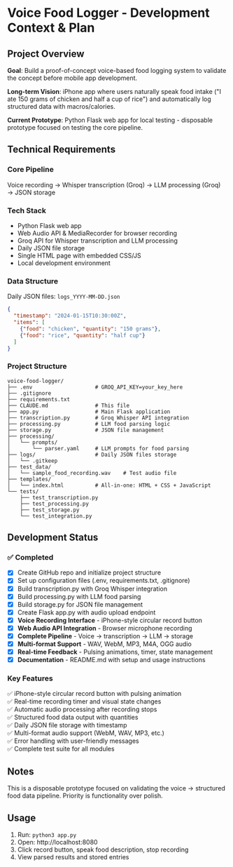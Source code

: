 # Voice Food Logger - Development Context & Plan

## Project Overview
**Goal**: Build a proof-of-concept voice-based food logging system to validate the concept before mobile app development.

**Long-term Vision**: iPhone app where users naturally speak food intake ("I ate 150 grams of chicken and half a cup of rice") and automatically log structured data with macros/calories.

**Current Prototype**: Python Flask web app for local testing - disposable prototype focused on testing the core pipeline.

## Technical Requirements

### Core Pipeline
Voice recording → Whisper transcription (Groq) → LLM processing (Groq) → JSON storage

### Tech Stack
- Python Flask web app
- Web Audio API & MediaRecorder for browser recording
- Groq API for Whisper transcription and LLM processing
- Daily JSON file storage
- Single HTML page with embedded CSS/JS
- Local development environment

### Data Structure
Daily JSON files: `logs_YYYY-MM-DD.json`
```json
{
  "timestamp": "2024-01-15T10:30:00Z",
  "items": [
    {"food": "chicken", "quantity": "150 grams"},
    {"food": "rice", "quantity": "half cup"}
  ]
}
```

### Project Structure
```
voice-food-logger/
├── .env                    # GROQ_API_KEY=your_key_here
├── .gitignore
├── requirements.txt
├── CLAUDE.md               # This file
├── app.py                  # Main Flask application
├── transcription.py        # Groq Whisper API integration
├── processing.py           # LLM food parsing logic
├── storage.py              # JSON file management
├── processing/
│   └── prompts/
│       └── parser.yaml     # LLM prompts for food parsing
├── logs/                   # Daily JSON files storage
│   └── .gitkeep
├── test_data/
│   └── sample_food_recording.wav    # Test audio file
├── templates/
│   └── index.html          # All-in-one: HTML + CSS + JavaScript
└── tests/
    ├── test_transcription.py
    ├── test_processing.py
    ├── test_storage.py
    └── test_integration.py
```

## Development Status

### ✅ Completed
- [x] Create GitHub repo and initialize project structure
- [x] Set up configuration files (.env, requirements.txt, .gitignore)
- [x] Build transcription.py with Groq Whisper integration
- [x] Build processing.py with LLM food parsing
- [x] Build storage.py for JSON file management
- [x] Create Flask app.py with audio upload endpoint
- [x] **Voice Recording Interface** - iPhone-style circular record button
- [x] **Web Audio API Integration** - Browser microphone recording
- [x] **Complete Pipeline** - Voice → transcription → LLM → storage
- [x] **Multi-format Support** - WAV, WebM, MP3, M4A, OGG audio
- [x] **Real-time Feedback** - Pulsing animations, timer, state management
- [x] **Documentation** - README.md with setup and usage instructions

### Key Features
✅ iPhone-style circular record button with pulsing animation  
✅ Real-time recording timer and visual state changes  
✅ Automatic audio processing after recording stops  
✅ Structured food data output with quantities  
✅ Daily JSON file storage with timestamp  
✅ Multi-format audio support (WebM, WAV, MP3, etc.)  
✅ Error handling with user-friendly messages  
✅ Complete test suite for all modules

## Notes
This is a disposable prototype focused on validating the voice → structured food data pipeline. Priority is functionality over polish.

## Usage
1. Run: `python3 app.py`
2. Open: http://localhost:8080  
3. Click record button, speak food description, stop recording
4. View parsed results and stored entries
